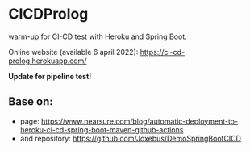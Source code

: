 # CICDProlog
warm-up for CI-CD test with Heroku and Spring Boot.

Online website (available 6 april 2022):
https://ci-cd-prolog.herokuapp.com/

**Update for pipeline test!**

## Base on: 
* page: 
https://www.nearsure.com/blog/automatic-deployment-to-heroku-ci-cd-spring-boot-maven-github-actions 
* and repository: https://github.com/Joxebus/DemoSpringBootCICD

